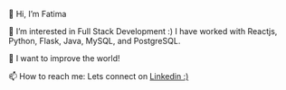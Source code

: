 👋 Hi, I’m Fatima 

👀 I’m interested in Full Stack Development :) I have worked with Reactjs, Python, Flask, Java, MySQL, and PostgreSQL.

💞️ I want to improve the world!

📫 How to reach me: Lets connect on [Linkedin :)](https://www.linkedin.com/in/fatimarah/)

<!---
ftimarah/ftimarah is a ✨ special ✨ repository because its `README.md` (this file) appears on your GitHub profile.
You can click the Preview link to take a look at your changes.
--->
